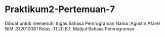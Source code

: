 # Praktikum2-Pertemuan-7
Dibuat untuk memenuhi tugas Bahasa Pemrograman
Nama  :Agustin Afarel
NIM   :312010081
Kelas :TI.20.B.1.
Matkul:Bahasa Pemrograman